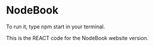 # NodeBook
To run it, type npm start in your terminal.

This is the REACT code for the NodeBook website version.
